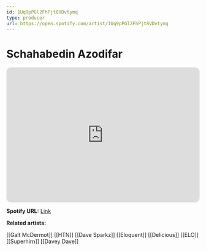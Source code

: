 ```yaml
---
id: 1Uq9pPGl2FhPjt8VDvtymq
type: producer
url: https://open.spotify.com/artist/1Uq9pPGl2FhPjt8VDvtymq
---
```

# Schahabedin Azodifar

<iframe style="border-radius:12px" src="https://open.spotify.com/embed/artist/1Uq9pPGl2FhPjt8VDvtymq" width="100%" height="352" frameBorder="0" allowfullscreen="" allow="autoplay; clipboard-write; encrypted-media; fullscreen; picture-in-picture" loading="lazy"></iframe>

**Spotify URL:** [Link](https://open.spotify.com/artist/1Uq9pPGl2FhPjt8VDvtymq)

**Related artists:**

[[Galt McDermot]]
[[HTN]]
[[Dave Sparkz]]
[[Eloquent]]
[[Delicious]]
[[ELO]]
[[Superhirn]]
[[Davey Dave]]
